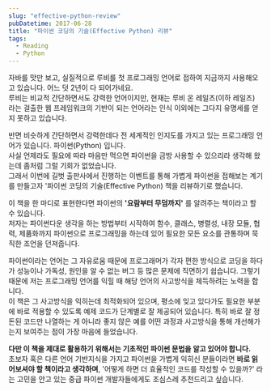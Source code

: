 ```yaml
---
slug: "effective-python-review"
pubDatetime: 2017-06-28
title: "파이썬 코딩의 기술(Effective Python) 리뷰"
tags:
  - Reading
  - Python
---
```


자바를 맛만 보고, 실질적으로 루비를 첫 프로그래밍 언어로 접하여 지금까지 사용해오고 있습니다. 어느 덧 2년이 다 되어가네요.  
루비는 비교적 간단하면서도 강력한 언어이지만, 현재는 루비 온 레일즈(이하 레일즈) 라는 걸출한 웹 프레임워크의 기반이 되는 언어라는 인식 이외에는 그다지 유명세를 얻지 못하고 있습니다.

반면 비슷하게 간단하면서 강력한데다 전 세계적인 인지도를 가지고 있는 프로그래밍 언어가 있습니다. 파이썬(Python) 입니다.  
사실 언제라도 필요에 따라 마음만 먹으면 파이썬을 금방 사용할 수 있으리라 생각해 왔는데 좀처럼 그럴 기회가 없었습니다.  
그래서 이번에 길벗 출판사에서 진행하는 이벤트를 통해 가볍게 파이썬을 접해보는 계기를 만들고자 '파이썬 코딩의 기술(Effective Python) 책을 리뷰하기로 했습니다.

이 책을 한 마디로 표현한다면 파이썬의 **'요람부터 무덤까지'** 를 알려주는 책이라고 할 수 있습니다.  
저자는 파이썬다운 생각을 하는 방법부터 시작하여 함수, 클래스, 병렬성, 내장 모듈, 협력, 제품화까지 파이썬으로 프로그래밍을 하는데 있어 필요한 모든 요소를 관통하며 묵직한 조언을 던져줍니다.

파이썬이라는 언어는 그 자유로움 때문에 프로그래머가 각자 편한 방식으로 코딩을 하다가 성능이나 가독성, 원인을 알 수 없는 버그 등 많은 문제에 직면하기 쉽습니다. 그렇기 때문에 저는 프로그래밍 언어를 익힐 때 해당 언어의 사고방식을 체득하려는 노력을 합니다.  
이 책은 그 사고방식을 익히는데 최적화되어 있으며, 평소에 잊고 있다가도 필요한 부분에 바로 적용할 수 있도록 예제 코드가 단계별로 잘 제공되어 있습니다. 특히 바로 잘 정돈된 코드만 나열하는 게 아니라 좋지 않은 예를 어떤 과정과 사고방식을 통해 개선해가는지 보여주는 점이 가장 마음에 들었습니다.

**다만 이 책을 제대로 활용하기 위해서는 기초적인 파이썬 문법을 알고 있어야 합니다.**  
초보자 혹은 다른 언어 기반지식을 가지고 파이썬을 가볍게 익히신 분들이라면 **바로 읽어보셔야 할 책이라고 생각하며**, '어떻게 하면 더 효율적인 코드를 작성할 수 있을까?' 라는 고민을 안고 있는 중급 파이썬 개발자들에게도 조심스레 추천드리고 싶습니다.
